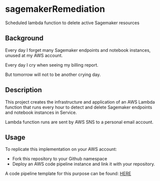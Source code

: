 # sagemakerRemediation
 Scheduled lambda function to delete active Sagemaker resources


## Background

Every day I forget many Sagemaker endpoints and notebook instances, unused at my AWS account.

Every day I cry when seeing my billing report.

But tomorrow will not to be another crying day.

## Description

This project creates the infrastructure and application of an AWS Lambda function that runs every hour to detect and delete Sagemaker endpoints and notebook instances in Service.

Lambda function runs are sent by AWS SNS to a personal email account.


## Usage

To replicate this implementation on your AWS account:

- Fork this repository to your Github namespace
- Deploy an AWS code pipeline instance and link it with your repository.

A code pipeline template for this purpose can be found: [HERE](https://github.com/adelmofilho/mlworks-service-catalog/blob/main/pipeline/lambda.yaml)
